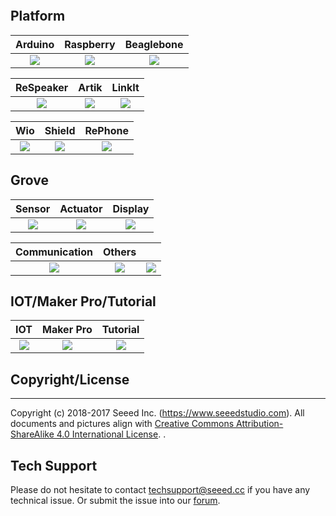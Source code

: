 <p><a href="https://www.seeedstudio.com/grove.html" onclick="javascript:pageTracker._trackPageview('/goal/grove.html');"><img alt="" src="https://github.com/SeeedDocument/wiki_english/raw/master/docs/images/grovewiki.png" /></a></p>

## Platform

| **Arduino**  |    **Raspberry**  |    **Beaglebone**   | 
|:---:|:---:|:---:|
|[![](https://github.com/SeeedDocument/wiki_english/raw/master/docs/images/arduino.png)](/Arduino)   |  [![](https://github.com/SeeedDocument/wiki_english/raw/master/docs/images/Respberry%20Pi.png)](/Raspberry_Pi) |[![](https://github.com/SeeedDocument/wiki_english/raw/master/docs/images/Beaglebone.png)](/BeagleBone)  |

|  **ReSpeaker**     |    **Artik**   |  **LinkIt** | 
|:---:|:---:|:---:|
| [![](https://github.com/SeeedDocument/wiki_english/raw/master/docs/images/ReSpeaker.png)](/ReSpeaker)    |[![](https://github.com/SeeedDocument/wiki_english/raw/master/docs/images/artik.png)](/Artik)|[![](https://github.com/SeeedDocument/wiki_english/raw/master/docs/images/LinkIt.png)](/LinkIt)   |

| **Wio**  |  **Shield**   |    **RePhone**   |  
|:---:|:---:|:---:|
|[![](https://github.com/SeeedDocument/wiki_english/raw/master/docs/images/Wio.png)](/Wio)   |[![](https://github.com/SeeedDocument/wiki_english/raw/master/docs/images/Shield.png)](/Shield)     |[![](https://github.com/SeeedDocument/wiki_english/raw/master/docs/images/Rephone.png)](/RePhone)    |


## Grove

| **Sensor**  |    **Actuator**  |    **Display**   | 
|:---:|:---:|:---:|
|[![](https://github.com/SeeedDocument/wiki_english/raw/master/docs/images/Grove_Sensor.jpg)](/Sensor) | [![](https://github.com/SeeedDocument/wiki_english/raw/master/docs/images/Grove_Actuator.jpg)](/Actuator) |[![](https://github.com/SeeedDocument/wiki_english/raw/master/docs/images/Grove_Display.jpg)](/Display)    |

| **Communication**  |   **Others**    |       |  
|:---:|:---:|:---:|
|[![](https://github.com/SeeedDocument/wiki_english/raw/master/docs/images/Grove_Communication.jpg)](/Communication)    |[![](https://github.com/SeeedDocument/wiki_english/raw/master/docs/images/Grove_Others.JPG)](/Others)    |![](https://github.com/SeeedDocument/wiki_english/raw/master/docs/images/empty.png)   |


## IOT/Maker Pro/Tutorial

| **IOT**  |**Maker Pro**| **Tutorial**|  
|:---:|:---:|:---:|
|[![](https://github.com/SeeedDocument/wiki_english/raw/master/docs/images/IOT.jpg)](/IoT)    |[![](https://github.com/SeeedDocument/wiki_english/raw/master/docs/images/MakerPro.png)](/MakerPro)    |[![](https://github.com/SeeedDocument/wiki_english/raw/master/docs/images/Tutotial.png)](/Tutorial)   |

## Copyright/License
-------
Copyright (c) 2018-2017 Seeed Inc. (https://www.seeedstudio.com). All documents and pictures align with <a rel="license" href="http://creativecommons.org/licenses/by-sa/4.0/">Creative Commons Attribution-ShareAlike 4.0 International License</a>. <a rel="license" href="http://creativecommons.org/licenses/by-sa/4.0/"> </a>. 

## Tech Support
Please do not hesitate to contact [techsupport@seeed.cc](techsupport@seeed.cc) if you have any technical issue. Or submit the issue into our [forum](http://seeedstudio.com/forum/). 